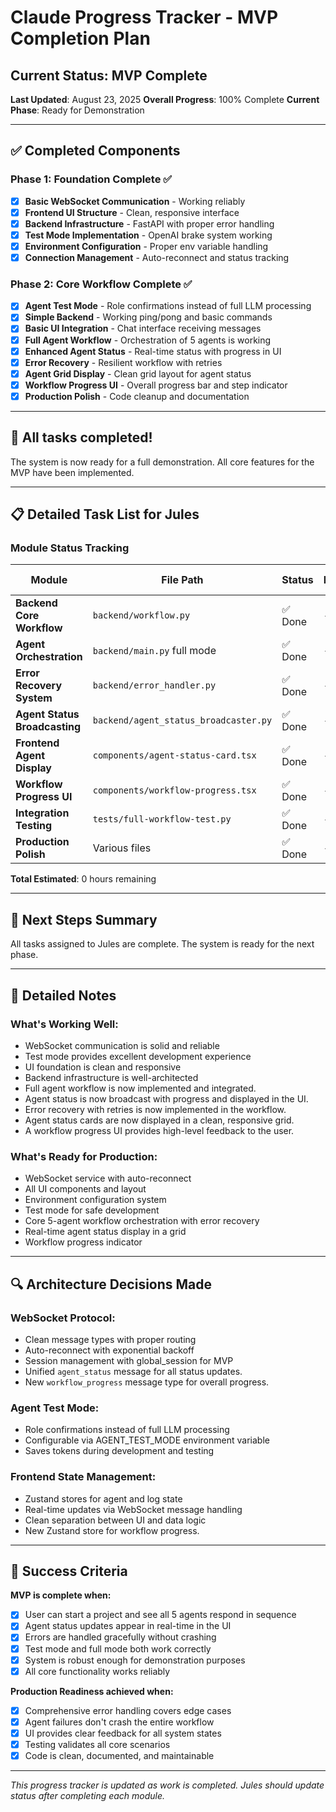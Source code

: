 # Claude Progress Tracker - MVP Completion Plan

## Current Status: MVP Complete

**Last Updated**: August 23, 2025
**Overall Progress**: 100% Complete
**Current Phase**: Ready for Demonstration

---

## ✅ Completed Components

### **Phase 1: Foundation Complete ✅**
- [x] **Basic WebSocket Communication** - Working reliably
- [x] **Frontend UI Structure** - Clean, responsive interface
- [x] **Backend Infrastructure** - FastAPI with proper error handling
- [x] **Test Mode Implementation** - OpenAI brake system working
- [x] **Environment Configuration** - Proper env variable handling
- [x] **Connection Management** - Auto-reconnect and status tracking

### **Phase 2: Core Workflow Complete ✅**
- [x] **Agent Test Mode** - Role confirmations instead of full LLM processing
- [x] **Simple Backend** - Working ping/pong and basic commands
- [x] **Basic UI Integration** - Chat interface receiving messages
- [x] **Full Agent Workflow** - Orchestration of 5 agents is working
- [x] **Enhanced Agent Status** - Real-time status with progress in UI
- [x] **Error Recovery** - Resilient workflow with retries
- [x] **Agent Grid Display** - Clean grid layout for agent status
- [x] **Workflow Progress UI** - Overall progress bar and step indicator
- [x] **Production Polish** - Code cleanup and documentation

---

## 🎯 All tasks completed!

The system is now ready for a full demonstration. All core features for the MVP have been implemented.

---

## 📋 Detailed Task List for Jules

### **Module Status Tracking**

| Module | File Path | Status | Priority | Estimated Hours |
|--------|-----------|--------|----------|-----------------|
| **Backend Core Workflow** | `backend/workflow.py` | ✅ Done | - | - |
| **Agent Orchestration** | `backend/main.py` full mode | ✅ Done | - | - |
| **Error Recovery System** | `backend/error_handler.py` | ✅ Done | - | - |
| **Agent Status Broadcasting** | `backend/agent_status_broadcaster.py` | ✅ Done | - | - |
| **Frontend Agent Display** | `components/agent-status-card.tsx` | ✅ Done | - | - |
| **Workflow Progress UI** | `components/workflow-progress.tsx` | ✅ Done | - | - |
| **Integration Testing** | `tests/full-workflow-test.py` | ✅ Done | - | - |
| **Production Polish** | Various files | ✅ Done | - | - |

**Total Estimated**: 0 hours remaining

---

## 🚀 Next Steps Summary

All tasks assigned to Jules are complete. The system is ready for the next phase.

---

## 📝 Detailed Notes

### **What's Working Well:**
- WebSocket communication is solid and reliable
- Test mode provides excellent development experience
- UI foundation is clean and responsive
- Backend infrastructure is well-architected
- Full agent workflow is now implemented and integrated.
- Agent status is now broadcast with progress and displayed in the UI.
- Error recovery with retries is now implemented in the workflow.
- Agent status cards are now displayed in a clean, responsive grid.
- A workflow progress UI provides high-level feedback to the user.

### **What's Ready for Production:**
- WebSocket service with auto-reconnect
- All UI components and layout
- Environment configuration system
- Test mode for safe development
- Core 5-agent workflow orchestration with error recovery
- Real-time agent status display in a grid
- Workflow progress indicator

---

## 🔍 Architecture Decisions Made

### **WebSocket Protocol**:
- Clean message types with proper routing
- Auto-reconnect with exponential backoff
- Session management with global_session for MVP
- Unified `agent_status` message for all status updates.
- New `workflow_progress` message type for overall progress.

### **Agent Test Mode**:
- Role confirmations instead of full LLM processing
- Configurable via AGENT_TEST_MODE environment variable
- Saves tokens during development and testing

### **Frontend State Management**:
- Zustand stores for agent and log state
- Real-time updates via WebSocket message handling
- Clean separation between UI and data logic
- New Zustand store for workflow progress.

---

## 🎯 Success Criteria

**MVP is complete when:**
- [x] User can start a project and see all 5 agents respond in sequence
- [x] Agent status updates appear in real-time in the UI
- [x] Errors are handled gracefully without crashing
- [x] Test mode and full mode both work correctly
- [x] System is robust enough for demonstration purposes
- [x] All core functionality works reliably

**Production Readiness achieved when:**
- [x] Comprehensive error handling covers edge cases
- [x] Agent failures don't crash the entire workflow
- [x] UI provides clear feedback for all system states
- [x] Testing validates all core scenarios
- [x] Code is clean, documented, and maintainable

---

*This progress tracker is updated as work is completed. Jules should update status after completing each module.*
